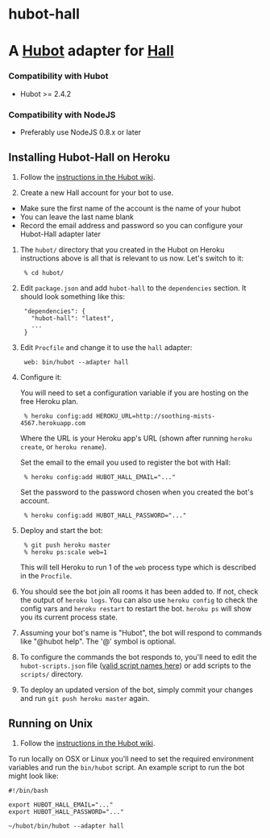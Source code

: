 hubot-hall
==========

# A [Hubot](https://github.com/github/hubot) adapter for [Hall](https://hall.com)

### Compatibility with Hubot

 * Hubot >= 2.4.2

### Compatibility with NodeJS

 * Preferably use NodeJS 0.8.x or later

## Installing Hubot-Hall on Heroku

1. Follow the [instructions in the Hubot wiki](https://github.com/github/hubot/wiki/Deploying-Hubot-onto-Heroku).

1. Create a new Hall account for your bot to use.
 * Make sure the first name of the account is the name of your hubot
 * You can leave the last name blank
 * Record the email address and password so you can configure your Hubot-Hall adapter later


1. The `hubot/` directory that you created in the Hubot on Heroku instructions above is all that is relevant to us now. Let's switch to it:

        % cd hubot/

1. Edit `package.json` and add `hubot-hall` to the `dependencies` section. It should look something like this:

        "dependencies": {
          "hubot-hall": "latest",
          ...
        }

1. Edit `Procfile` and change it to use the `hall` adapter:

        web: bin/hubot --adapter hall

1. Configure it:

      You will need to set a configuration variable if you are hosting on the free Heroku plan.

        % heroku config:add HEROKU_URL=http://soothing-mists-4567.herokuapp.com

      Where the URL is your Heroku app's URL (shown after running `heroku create`, or `heroku rename`).

      Set the email to the email you used to register the bot with Hall:

        % heroku config:add HUBOT_HALL_EMAIL="..."

      Set the password to the password chosen when you created the bot's account.

        % heroku config:add HUBOT_HALL_PASSWORD="..."

1. Deploy and start the bot:

        % git push heroku master
        % heroku ps:scale web=1

      This will tell Heroku to run 1 of the `web` process type which is described in the `Procfile`.

1. You should see the bot join all rooms it has been added to. If not, check the output of `heroku logs`. You can also use `heroku config` to check the config vars and `heroku restart` to restart the bot. `heroku ps` will show you its current process state.

1. Assuming your bot's name is "Hubot", the bot will respond to commands like "@hubot help".  The '@' symbol is optional.

1. To configure the commands the bot responds to, you'll need to edit the `hubot-scripts.json` file ([valid script names here](https://github.com/github/hubot-scripts/tree/master/src/scripts)) or add scripts to the `scripts/` directory.

1. To deploy an updated version of the bot, simply commit your changes and run `git push heroku master` again.

## Running on Unix

1. Follow the [instructions in the Hubot wiki](https://github.com/github/hubot/wiki/Deploying-Hubot-onto-Unix).

To run locally on OSX or Linux you'll need to set the required environment variables and run the `bin/hubot` script. An example script to run the bot might look like:

    #!/bin/bash

    export HUBOT_HALL_EMAIL="..."
    export HUBOT_HALL_PASSWORD="..."

    ~/hubot/bin/hubot --adapter hall